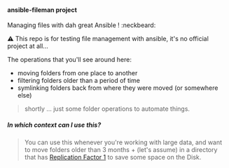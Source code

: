#### ansible-fileman project
Managing files with dah great Ansible ! :neckbeard:

:warning: This repo is for testing file management with ansible,
it's no official project at all...

The operations that you'll see around here:
- moving folders from one place to another
- filtering folders older than a period of time
- symlinking folders back from where they were moved (or somewhere else)

> shortly ... just some folder operations to automate things.

##### In which context can I use this?
> You can use this whenever you're working with large data, and want to move
folders older than 3 months + (let's assume) in a directory that has
[Replication Factor 1][1] to save some space on the Disk.

[1]: http://docs.splunk.com/Documentation/Splunk/6.4.3/Indexer/Thereplicationfactor